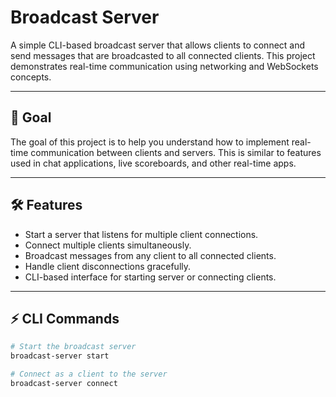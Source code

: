 # Broadcast Server

A simple CLI-based broadcast server that allows clients to connect and send messages that are broadcasted to all connected clients. This project demonstrates real-time communication using networking and WebSockets concepts.

---

## 🚀 Goal
The goal of this project is to help you understand how to implement real-time communication between clients and servers. This is similar to features used in chat applications, live scoreboards, and other real-time apps.

---

## 🛠️ Features
- Start a server that listens for multiple client connections.
- Connect multiple clients simultaneously.
- Broadcast messages from any client to all connected clients.
- Handle client disconnections gracefully.
- CLI-based interface for starting server or connecting clients.

---

## ⚡ CLI Commands
```bash
# Start the broadcast server
broadcast-server start

# Connect as a client to the server
broadcast-server connect
